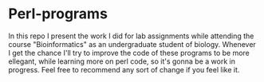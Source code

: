 # Perl-programs
In this repo I present the work I did for lab assignments while attending the course "Bioinformatics" as an undergraduate student of biology. Whenever I get the chance I'll try to improve the code of these programs to be more ellegant, while learning more on perl code, so it's gonna be a work in progress. Feel free to recommend any sort of change if you feel like it. 
